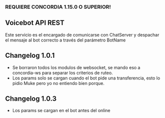 ### REQUIERE CONCORDIA 1.15.0 O SUPERIOR!

## Voicebot API REST


Este servicio es el encargado de comunicarse con ChatServer y despachar el mensaje al bot correcto a través del parámetro BotName


## Changelog 1.0.1
- Se borraron todos los modulos de websocket, se mando eso a concordia-ws para separar los criterios de ruteo.
- Los params solo se cargan cuando el bot pide una transferencia, esto lo pidio Muke pero yo no entiendo bien porque.

## Changelog 1.0.3
- Los params se cargan en el bot antes del online